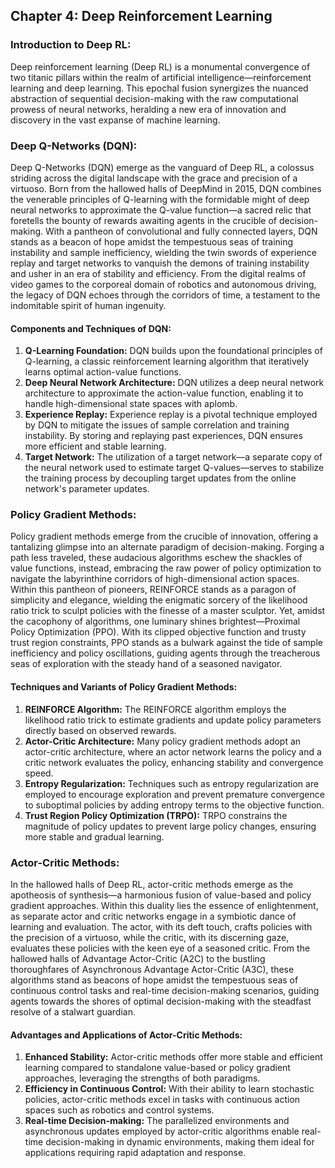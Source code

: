 ## Chapter 4: Deep Reinforcement Learning

### Introduction to Deep RL:
Deep reinforcement learning (Deep RL) is a monumental convergence of two titanic pillars within the realm of artificial intelligence—reinforcement learning and deep learning. This epochal fusion synergizes the nuanced abstraction of sequential decision-making with the raw computational prowess of neural networks, heralding a new era of innovation and discovery in the vast expanse of machine learning.

### Deep Q-Networks (DQN):
Deep Q-Networks (DQN) emerge as the vanguard of Deep RL, a colossus striding across the digital landscape with the grace and precision of a virtuoso. Born from the hallowed halls of DeepMind in 2015, DQN combines the venerable principles of Q-learning with the formidable might of deep neural networks to approximate the Q-value function—a sacred relic that foretells the bounty of rewards awaiting agents in the crucible of decision-making. With a pantheon of convolutional and fully connected layers, DQN stands as a beacon of hope amidst the tempestuous seas of training instability and sample inefficiency, wielding the twin swords of experience replay and target networks to vanquish the demons of training instability and usher in an era of stability and efficiency. From the digital realms of video games to the corporeal domain of robotics and autonomous driving, the legacy of DQN echoes through the corridors of time, a testament to the indomitable spirit of human ingenuity.

#### Components and Techniques of DQN:
1. **Q-Learning Foundation:** DQN builds upon the foundational principles of Q-learning, a classic reinforcement learning algorithm that iteratively learns optimal action-value functions.
2. **Deep Neural Network Architecture:** DQN utilizes a deep neural network architecture to approximate the action-value function, enabling it to handle high-dimensional state spaces with aplomb.
3. **Experience Replay:** Experience replay is a pivotal technique employed by DQN to mitigate the issues of sample correlation and training instability. By storing and replaying past experiences, DQN ensures more efficient and stable learning.
4. **Target Network:** The utilization of a target network—a separate copy of the neural network used to estimate target Q-values—serves to stabilize the training process by decoupling target updates from the online network's parameter updates.

### Policy Gradient Methods:
Policy gradient methods emerge from the crucible of innovation, offering a tantalizing glimpse into an alternate paradigm of decision-making. Forging a path less traveled, these audacious algorithms eschew the shackles of value functions, instead, embracing the raw power of policy optimization to navigate the labyrinthine corridors of high-dimensional action spaces. Within this pantheon of pioneers, REINFORCE stands as a paragon of simplicity and elegance, wielding the enigmatic sorcery of the likelihood ratio trick to sculpt policies with the finesse of a master sculptor. Yet, amidst the cacophony of algorithms, one luminary shines brightest—Proximal Policy Optimization (PPO). With its clipped objective function and trusty trust region constraints, PPO stands as a bulwark against the tide of sample inefficiency and policy oscillations, guiding agents through the treacherous seas of exploration with the steady hand of a seasoned navigator.

#### Techniques and Variants of Policy Gradient Methods:
1. **REINFORCE Algorithm:** The REINFORCE algorithm employs the likelihood ratio trick to estimate gradients and update policy parameters directly based on observed rewards.
2. **Actor-Critic Architecture:** Many policy gradient methods adopt an actor-critic architecture, where an actor network learns the policy and a critic network evaluates the policy, enhancing stability and convergence speed.
3. **Entropy Regularization:** Techniques such as entropy regularization are employed to encourage exploration and prevent premature convergence to suboptimal policies by adding entropy terms to the objective function.
4. **Trust Region Policy Optimization (TRPO):** TRPO constrains the magnitude of policy updates to prevent large policy changes, ensuring more stable and gradual learning.

### Actor-Critic Methods:
In the hallowed halls of Deep RL, actor-critic methods emerge as the apotheosis of synthesis—a harmonious fusion of value-based and policy gradient approaches. Within this duality lies the essence of enlightenment, as separate actor and critic networks engage in a symbiotic dance of learning and evaluation. The actor, with its deft touch, crafts policies with the precision of a virtuoso, while the critic, with its discerning gaze, evaluates these policies with the keen eye of a seasoned critic. From the hallowed halls of Advantage Actor-Critic (A2C) to the bustling thoroughfares of Asynchronous Advantage Actor-Critic (A3C), these algorithms stand as beacons of hope amidst the tempestuous seas of continuous control tasks and real-time decision-making scenarios, guiding agents towards the shores of optimal decision-making with the steadfast resolve of a stalwart guardian.

#### Advantages and Applications of Actor-Critic Methods:
1. **Enhanced Stability:** Actor-critic methods offer more stable and efficient learning compared to standalone value-based or policy gradient approaches, leveraging the strengths of both paradigms.
2. **Efficiency in Continuous Control:** With their ability to learn stochastic policies, actor-critic methods excel in tasks with continuous action spaces such as robotics and control systems.
3. **Real-time Decision-making:** The parallelized environments and asynchronous updates employed by actor-critic algorithms enable real-time decision-making in dynamic environments, making them ideal for applications requiring rapid adaptation and response.
